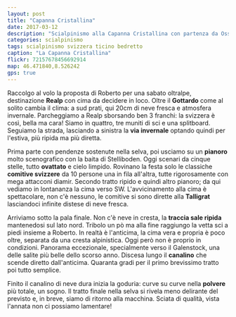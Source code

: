 ```yaml
---
layout: post
title: "Capanna Cristallina"
date: 2017-03-12
description: "Scialpinismo alla Capanna Cristallina con partenza da Ossasco. Salita alla Cima di Lago e traversata al Poncione di Valpiana"
categories: scialpinismo
tags: scialpinismo svizzera ticino bedretto
caption: "La Capanna Cristallina"
flickr: 72157678456692914
map: 46.471840,8.526242
gps: true
---
```


Raccolgo al volo la proposta di Roberto per una sabato oltralpe, destinazione **Realp** con cima da decidere in loco. Oltre il **Gottardo** come al solito cambia il clima: a sud prati, qui 20cm di neve fresca e atmosfera invernale. Parcheggiamo a Realp sborsando ben 3 franchi: la svizzera è così, bella ma cara! Siamo in quattro, tre muniti di sci e una splitboard. Seguiamo la strada, lasciando a sinistra la **via invernale** optando quindi per l'estiva, più ripida ma più diretta.

Prima parte con pendenze sostenute nella selva, poi usciamo su un **pianoro** molto scenografico con la baita di Stelliboden. Oggi scenari da cinque stelle, tutto **ovattato** e cielo limpido. Rovinano la festa solo le classiche **comitive svizzere** da 10 persone una in fila all'altra, tutte rigorosamente con mega attacconi diamir. Secondo tratto ripido e quindi altro pianoro; da qui vediamo in lontananza la cima verso SW. L'avvicinamento alla cima è spettacolare, non c'è nessuno, le comitive si sono dirette alla **Talligrat** lasciandoci infinite distese di neve fresca.

Arriviamo sotto la pala finale. Non c'è neve in cresta, la **traccia sale ripida** mantenedosi sul lato nord. Tribolo un pò ma alla fine raggiungo la vetta sci a piedi insieme a Roberto. In realtà è l'anticima, la cima vera e propria è poco oltre, separata da una cresta alpinistica. Oggi però non è proprio in condizioni. Panorama eccezionale, specialmente verso il Galenstock, una delle salite più belle dello scorso anno. Discesa lungo il **canalino** che scende diretto dall'anticima. Quaranta gradi per il primo brevissimo tratto poi tutto semplice.

Finito il canalino di neve dura inizia la goduria: curve su curve nella **polvere** più totale, un sogno. Il tratto finale nella selva si rivela meno delirante del previsto e, in breve, siamo di ritorno alla macchina. Sciata di qualità, vista l'annata non ci possiamo lamentare!
